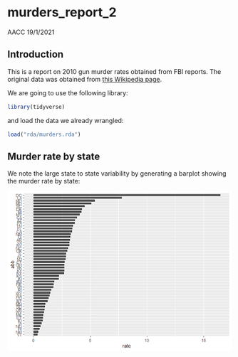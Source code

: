 murders\_report\_2
================
AACC
19/1/2021

## Introduction

This is a report on 2010 gun murder rates obtained from FBI reports. The
original data was obtained from [this Wikipedia
page](https://en.wikipedia.org/wiki/Murder_in_the_United_States_by_state).

We are going to use the following library:

``` r
library(tidyverse)
```

and load the data we already wrangled:

``` r
load("rda/murders.rda")
```

## Murder rate by state

We note the large state to state variability by generating a barplot
showing the murder rate by state:

![](murders_report_2_files/figure-gfm/murder-rate-by-state-1.png)<!-- -->
